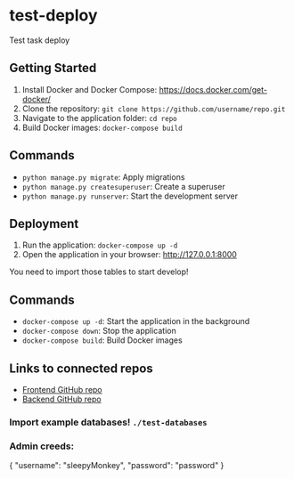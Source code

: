# test-deploy

Test task deploy

## Getting Started

1. Install Docker and Docker Compose: https://docs.docker.com/get-docker/
2. Clone the repository: `git clone https://github.com/username/repo.git`
3. Navigate to the application folder: `cd repo`
4. Build Docker images: `docker-compose build`

## Commands

* `python manage.py migrate`: Apply migrations
* `python manage.py createsuperuser`: Create a superuser
* `python manage.py runserver`: Start the development server

## Deployment

1. Run the application: `docker-compose up -d`
2. Open the application in your browser: http://127.0.0.1:8000

You need to import those tables to start develop!

## Commands

* `docker-compose up -d`: Start the application in the background
* `docker-compose down`: Stop the application
* `docker-compose build`: Build Docker images

## Links to connected repos

* [Frontend GitHub repo](https://github.com/Diana-Kravtsova/test-fe)
* [Backend GitHub repo](https://github.com/Diana-Kravtsova/test_be)

### Import example databases! `./test-databases`

### Admin creeds:
{
  "username": "sleepyMonkey",
  "password": "password"
}
